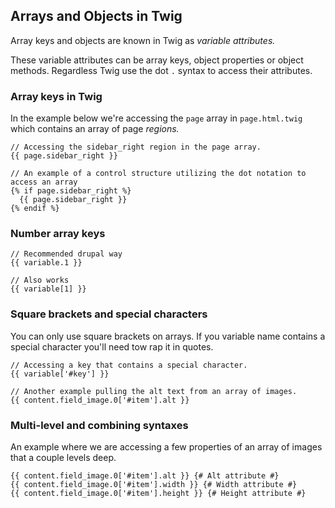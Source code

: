 ## Arrays and Objects in Twig

Array keys and objects are known in Twig as _variable attributes._

These variable attributes can be array keys, object properties or object methods. Regardless Twig use the dot `.` syntax to access their attributes.

### Array keys in Twig

In the example below we're accessing the `page` array in `page.html.twig` which contains an array of page _regions._

```
// Accessing the sidebar_right region in the page array.
{{ page.sidebar_right }}

// An example of a control structure utilizing the dot notation to access an array
{% if page.sidebar_right %}
  {{ page.sidebar_right }}
{% endif %}
```

### Number array keys

```
// Recommended drupal way
{{ variable.1 }}

// Also works
{{ variable[1] }}
```

### Square brackets and special characters

You can only use square brackets on arrays. If you variable name contains a special character you'll need tow rap it in quotes.

```
// Accessing a key that contains a special character.
{{ variable['#key'] }}

// Another example pulling the alt text from an array of images.
{{ content.field_image.0['#item'].alt }}
```

### Multi-level and combining syntaxes

An example where we are accessing a few properties of an array of images that a couple levels deep.

```
{{ content.field_image.0['#item'].alt }} {# Alt attribute #}
{{ content.field_image.0['#item'].width }} {# Width attribute #}
{{ content.field_image.0['#item'].height }} {# Height attribute #}
```





